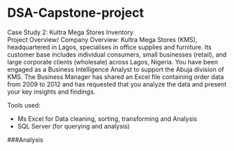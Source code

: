 # DSA-Capstone-project
Case Study 2: Kultra Mega Stores Inventory  
Project Overview/ Company Overview: 
Kultra Mega Stores (KMS), headquartered in Lagos, specialises in office supplies and 
furniture. Its customer base includes individual consumers, small businesses (retail), and 
large corporate clients (wholesale) across Lagos, Nigeria. 
You have been engaged as a Business Intelligence Analyst to support the Abuja division of 
KMS. The Business Manager has shared an Excel file containing order data from 2009 to 
2012 and has requested that you analyze the data and present your key insights and 
findings.

Tools used:
- Ms Excel for Data cleaning, sorting, transforming and Analysis
- SQL Server (for querying and analysis)

###Analysis
